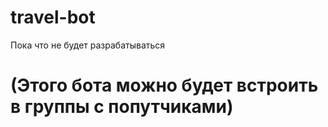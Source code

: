 # travel-bot
 
 Пока что не будет разрабатываться

# (Этого бота можно будет встроить в группы с попутчиками)
